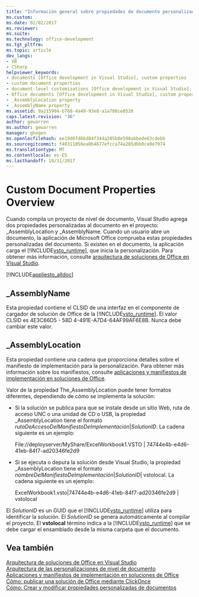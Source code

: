 ```yaml
---
title: "Información general sobre propiedades de documento personalizadas | Documentos de Microsoft"
ms.custom: 
ms.date: 02/02/2017
ms.reviewer: 
ms.suite: 
ms.technology: office-development
ms.tgt_pltfrm: 
ms.topic: article
dev_langs:
- VB
- CSharp
helpviewer_keywords:
- documents [Office development in Visual Studio], custom properties
- custom document properties
- document-level customizations [Office development in Visual Studio], custom properties
- Office documents [Office development in Visual Studio], custom properties
- _AssemblyLocation property
- _AssemblyName property
ms.assetid: 9a215904-b760-4a49-93e8-a1a708ce0526
caps.latest.revision: "36"
author: gewarren
ms.author: gewarren
manager: ghogen
ms.openlocfilehash: ee19d6fd6bd84f344a205b0e508abbede63cdebb
ms.sourcegitcommit: f40311056ea0b4677efcca74a285dbb0ce0e7974
ms.translationtype: MT
ms.contentlocale: es-ES
ms.lasthandoff: 10/31/2017
---
```

# <a name="custom-document-properties-overview"></a>Custom Document Properties Overview
  Cuando compila un proyecto de nivel de documento, Visual Studio agrega dos propiedades personalizadas al documento en el proyecto: _AssemblyLocation y _AssemblyName. Cuando un usuario abre un documento, la aplicación de Microsoft Office comprueba estas propiedades personalizadas del documento. Si existen en el documento, la aplicación carga el [!INCLUDE[vsto_runtime](../vsto/includes/vsto-runtime-md.md)], que inicia la personalización. Para obtener más información, consulte [arquitectura de soluciones de Office en Visual Studio](../vsto/architecture-of-office-solutions-in-visual-studio.md).  
  
 [!INCLUDE[appliesto_alldoc](../vsto/includes/appliesto-alldoc-md.md)]  
  
## <a name="assemblyname"></a>_AssemblyName  
 Esta propiedad contiene el CLSID de una interfaz en el componente de cargador de solución de Office de la [!INCLUDE[vsto_runtime](../vsto/includes/vsto-runtime-md.md)]. El valor CLSID es 4E3C66D5 - 58D 4-491E-A7D4-64AF99AF6E8B. Nunca debe cambiar este valor.  
  
## <a name="assemblylocation"></a>_AssemblyLocation  
 Esta propiedad contiene una cadena que proporciona detalles sobre el manifiesto de implementación para la personalización. Para obtener más información sobre los manifiestos, consulte [aplicaciones y manifiestos de implementación en soluciones de Office](../vsto/application-and-deployment-manifests-in-office-solutions.md).  
  
 Valor de la propiedad The_AssemblyLocation puede tener formatos diferentes, dependiendo de cómo se implementa la solución:  
  
-   Si la solución se publica para que se instale desde un sitio Web, ruta de acceso UNC o una unidad de CD o USB, la propiedad _AssemblyLocation tiene el formato *rutaDeAccesoDelManifiestoDeImplementación*|*SolutionID*. La cadena siguiente es un ejemplo:  
  
     File://deployserver/MyShare/ExcelWorkbook1.VSTO | 74744e4b-e4d6-41eb-84f7-ad20346fe2d9  
  
-   Si se ejecuta o depura la solución desde Visual Studio, la propiedad _AssemblyLocation tiene el formato *nombreDelManifiestoDeImplementación*|*SolutionID*| vstolocal. La cadena siguiente es un ejemplo:  
  
     ExcelWorkbook1.vsto|74744e4b-e4d6-41eb-84f7-ad20346fe2d9 | vstolocal  
  
 El *SolutionID* es un GUID que el [!INCLUDE[vsto_runtime](../vsto/includes/vsto-runtime-md.md)] utiliza para identificar la solución. El *SolutionID* se genera automáticamente al compilar el proyecto. El **vstolocal** término indica a la [!INCLUDE[vsto_runtime](../vsto/includes/vsto-runtime-md.md)] que se debe cargar el ensamblado desde la misma carpeta que el documento.  
  
## <a name="see-also"></a>Vea también  
 [Arquitectura de soluciones de Office en Visual Studio](../vsto/architecture-of-office-solutions-in-visual-studio.md)   
 [Arquitectura de las personalizaciones de nivel de documento](../vsto/architecture-of-document-level-customizations.md)   
 [Aplicaciones y manifiestos de implementación en soluciones de Office](../vsto/application-and-deployment-manifests-in-office-solutions.md)   
 [Cómo: publicar una solución de Office mediante ClickOnce](http://msdn.microsoft.com/en-us/2b6c247e-bc04-4ce4-bb64-c4e79bb3d5b8)   
 [Cómo: Crear y modificar propiedades personalizadas de documentos](../vsto/how-to-create-and-modify-custom-document-properties.md)  
  
  